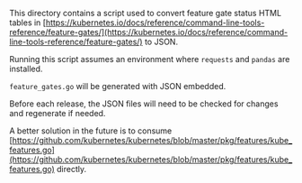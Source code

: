 This directory contains a script used to convert feature gate status HTML tables in 
[https://kubernetes.io/docs/reference/command-line-tools-reference/feature-gates/](https://kubernetes.io/docs/reference/command-line-tools-reference/feature-gates/)
to JSON.

Running this script assumes an environment where `requests` and `pandas` are installed.

`feature_gates.go` will be generated with JSON embedded.

Before each release, the JSON files will need to be checked for changes and regenerate if needed.

A better solution in the future is to consume [https://github.com/kubernetes/kubernetes/blob/master/pkg/features/kube_features.go](https://github.com/kubernetes/kubernetes/blob/master/pkg/features/kube_features.go) directly.